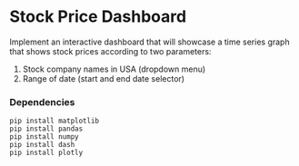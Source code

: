 # Stock Price Dashboard
Implement an interactive dashboard that will showcase a time series graph that shows stock prices according to two parameters:
1) Stock company names in USA (dropdown menu)
2) Range of date (start and end date selector)

### Dependencies
```
pip install matplotlib
pip install pandas
pip install numpy
pip install dash
pip install plotly
```
